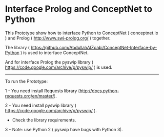 # Interface Prolog and ConceptNet to Python

This Prototype show how to interface Python to ConceptNet ( conceptnet.io ) and Prolog ( http://www.swi-prolog.org/ ) together.

The library ( https://github.com/AbdullahAlZoabi/ConceptNet-Interface-by-Python ) is used to interface  ConceptNet.

And for interface Prolog the pyswip library (  https://code.google.com/archive/p/pyswip/ ) is used.

---------------------------------------------------------------------------------------------------

To run the Prototype:

1 - You need install Requests library (http://docs.python-requests.org/en/master/).

2 - You need install pyswip library ( https://code.google.com/archive/p/pyswip/ ).
  - Check the library requirements.

3 - Note: use Python 2 ( pyswip have bugs with Python 3).
